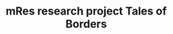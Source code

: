 ---
abstract: null
creators:
- Hannah Wood
date: null
document_url: null
grand_parent: iPRES
institutions: []
keywords: []
landing_page_url: https://osf.io/cp2ev/
language: eng
layout: publication
license: CC-BY 4.0 International
notes_url: null
parent: iPRES 2022
publication_type: lightning talk
size: null
slides_url: https://osf.io/download/ervqn/
source_name: iPRES:osf:cp2ev
stream_url: https://youtu.be/yQ_jEapgpjk?t=5
title: mRes research project Tales of Borders
year: 2022
---